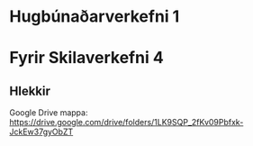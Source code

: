 # Hugbúnaðarverkefni 1

# Fyrir Skilaverkefni 4



## Hlekkir

Google Drive mappa: <https://drive.google.com/drive/folders/1LK9SQP_2fKv09Pbfxk-JckEw37gyObZT>

